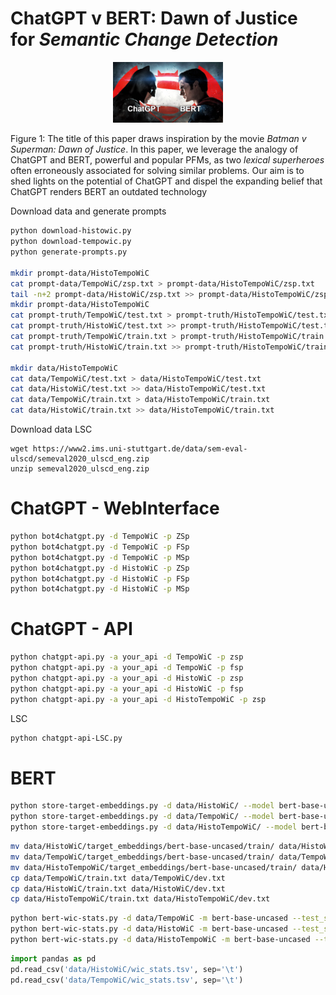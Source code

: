 # ChatGPT v BERT: Dawn of Justice for _Semantic Change Detection_
<p align="center">
  <img src="ChatGPTvBERT-meme.png" width="35%" height="35%"/>
  <figcaption>Figure 1: The title of this paper draws inspiration by the movie <i>Batman v Superman: Dawn of Justice</i>. In this paper, we leverage the analogy of ChatGPT and BERT, powerful and popular PFMs, as two <i>lexical superheroes</i> often erroneously associated for solving similar problems. Our aim is to shed lights on the potential of ChatGPT and dispel the expanding belief that ChatGPT renders BERT an outdated technology</figcaption>
</p>

Download data and generate prompts
```bash
python download-histowic.py
python download-tempowic.py
python generate-prompts.py

mkdir prompt-data/HistoTempoWiC
cat prompt-data/TempoWiC/zsp.txt > prompt-data/HistoTempoWiC/zsp.txt
tail -n+2 prompt-data/HistoWiC/zsp.txt >> prompt-data/HistoTempoWiC/zsp.txt
mkdir prompt-data/HistoTempoWiC
cat prompt-truth/TempoWiC/test.txt > prompt-truth/HistoTempoWiC/test.txt
cat prompt-truth/HistoWiC/test.txt >> prompt-truth/HistoTempoWiC/test.txt
cat prompt-truth/TempoWiC/train.txt > prompt-truth/HistoTempoWiC/train.txt
cat prompt-truth/HistoWiC/train.txt >> prompt-truth/HistoTempoWiC/train.txt

mkdir data/HistoTempoWiC
cat data/TempoWiC/test.txt > data/HistoTempoWiC/test.txt
cat data/HistoWiC/test.txt >> data/HistoTempoWiC/test.txt
cat data/TempoWiC/train.txt > data/HistoTempoWiC/train.txt
cat data/HistoWiC/train.txt >> data/HistoTempoWiC/train.txt
```

Download data LSC
```
wget https://www2.ims.uni-stuttgart.de/data/sem-eval-ulscd/semeval2020_ulscd_eng.zip
unzip semeval2020_ulscd_eng.zip
```

# ChatGPT - WebInterface
```bash
python bot4chatgpt.py -d TempoWiC -p ZSp
python bot4chatgpt.py -d TempoWiC -p FSp
python bot4chatgpt.py -d TempoWiC -p MSp
python bot4chatgpt.py -d HistoWiC -p ZSp
python bot4chatgpt.py -d HistoWiC -p FSp
python bot4chatgpt.py -d HistoWiC -p MSp
```

# ChatGPT - API
```bash
python chatgpt-api.py -a your_api -d TempoWiC -p zsp 
python chatgpt-api.py -a your_api -d TempoWiC -p fsp 
python chatgpt-api.py -a your_api -d HistoWiC -p zsp 
python chatgpt-api.py -a your_api -d HistoWiC -p fsp
python chatgpt-api.py -a your_api -d HistoTempoWiC -p zsp  
```

LSC
```bash
python chatgpt-api-LSC.py
```

# BERT
```bash
python store-target-embeddings.py -d data/HistoWiC/ --model bert-base-uncased --batch_size 16 --train_set --test_set --use_gpu
python store-target-embeddings.py -d data/TempoWiC/ --model bert-base-uncased --batch_size 16 --train_set --test_set --use_gpu
python store-target-embeddings.py -d data/HistoTempoWiC/ --model bert-base-uncased --batch_size 16 --train_set --test_set --use_gpu
```

```bash
mv data/HistoWiC/target_embeddings/bert-base-uncased/train/ data/HistoWiC/target_embeddings/bert-base-uncased/dev/
mv data/TempoWiC/target_embeddings/bert-base-uncased/train/ data/TempoWiC/target_embeddings/bert-base-uncased/dev/
mv data/HistoTempoWiC/target_embeddings/bert-base-uncased/train/ data/HistoTempoWiC/target_embeddings/bert-base-uncased/dev/
cp data/TempoWiC/train.txt data/TempoWiC/dev.txt
cp data/HistoWiC/train.txt data/HistoWiC/dev.txt
cp data/HistoTempoWiC/train.txt data/HistoTempoWiC/dev.txt
```

```bash
python bert-wic-stats.py -d data/TempoWiC -m bert-base-uncased --test_set --dev_set
python bert-wic-stats.py -d data/HistoWiC -m bert-base-uncased --test_set --dev_set
python bert-wic-stats.py -d data/HistoTempoWiC -m bert-base-uncased --test_set --dev_set
```
```python
import pandas as pd
pd.read_csv('data/HistoWiC/wic_stats.tsv', sep='\t')
pd.read_csv('data/TempoWiC/wic_stats.tsv', sep='\t')
```
